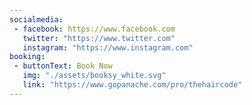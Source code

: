 ```yaml
---
socialmedia:
 - facebook: https://www.facebook.com
   twitter: "https://www.twitter.com"
   instagram: "https://www.instagram.com"
booking:
 - buttonText: Book Now
   img: "./assets/booksy_white.svg"
   link: "https://www.gopanache.com/pro/thehaircode"
---
```



